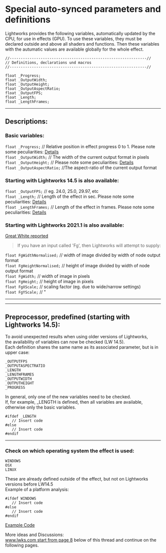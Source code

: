 # Special auto-synced parameters and definitions
Lightworks provides the following variables, automatically updated by the CPU, for use in effects (GPU).
To use these variables, they must be declared outside and above all shaders and functions. Then these variables with the autumatic values are available globally for the whole effect.
``` Code
//--------------------------------------------------------------//
// Definitions, declarations und macros
//--------------------------------------------------------------//

float _Progress;
float _OutputWidth;
float _OutputHeight;
float _OutputAspectRatio;
float _OutputFPS;
float _Length;
float _LengthFrames;
```
  
---
  
## Descriptions:
  
### Basic variables:

`float _Progress;`          // Relative position in effect progress 0 to 1. Please note some peculiarities: [Details](_Progress.md)  
`float _OutputWidth;`       // The width of the current output format in pixels  
`float _OutputHeight;`      // Please note some peculiarities: [Details](_OutputHeight.md)  
`float _OutputAspectRatio;` //The aspect-ratio of the current output format  


### Starting with Lightworks 14.5 is also available: 

`float _OutputFPS;`     //  eg. 24.0, 25.0, 29.97, etc  
`float _Length;`        // Length of the effect in sec. Please note some peculiarities: [Details](_Length.md)  
`float _LengthFrames;`  // Length of the effect in frames. Please note some peculiarities: [Details](_Length.md)  
  
  
### Starting with Lightworks 2021.1 is also available: 

[Great White reported](https://www.lwks.com/index.php?option=com_kunena&func=post&do=quote&catid=12&id=229128&Itemid=81)

> If you have an input called 'Fg', then Lightworks will attempt to supply:

`float FgWidthNormalised;`   // width of image divided by width of node output format  
`float FgHeightNormalised;`  // height of image divided by width of node output format  
`float FgWidth;`             // width of image in pixels  
`float FgHeight;`            // height of image in pixels  
`float FgXScale;`            // scaling factor (eg. due to wide/narrow settings)  
`float FgYScale;`            // "  


---
---

## Preprocessor, predefined (starting with Lightworks 14.5):

To avoid unexpected results when using older versions of Lightworks,  
the availability of variables can now be checked (LW 14.5).  
Each definition shares the same name as its associated parameter, but is in upper case:  
``` Code
_OUTPUTFPS
_OUTPUTASPECTRATIO
_LENGTH
_LENGTHFRAMES
_OUTPUTWIDTH
_OUTPUTHEIGHT
_PROGRESS
```
In general, only one of the new variables need to be checked.  
If, for example, _LENGTH is defined, then all variables are available, otherwise only the basic variables. 
``` Code
#ifdef _LENGTH
   // Insert code
#else
   // Insert code
#endif
```

---

### Check on which operating system the effect is used:
``` Code
WINDOWS
OSX
LINUX
```
These are already defined outside of the effect, but not on Lightworks versions before LW14.5  
Example of a platform analysis:
``` Code
#ifdef WINDOWS
   // Insert code
#else
   // Insert code
#endif
```

[Example Code](../../../Auto-synced_parameters/README.md)

More ideas and Discussions:  
[www.lwks.com start from page 8](https://www.lwks.com/index.php?option=com_kunena&func=view&catid=7&id=143678&limit=15&limitstart=105&Itemid=81#ftop) below of this thread and continue on the following pages.
